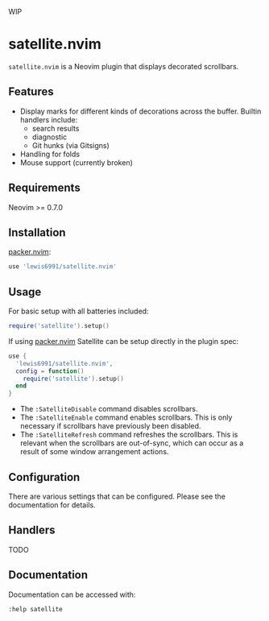 WIP

# satellite.nvim

`satellite.nvim` is a Neovim plugin that displays decorated scrollbars.

## Features

* Display marks for different kinds of decorations across the buffer. Builtin handlers include:
  * search results
  * diagnostic
  * Git hunks (via Gitsigns)
* Handling for folds
* Mouse support (currently broken)

## Requirements

Neovim >= 0.7.0

## Installation

[packer.nvim][packer]:
```lua
use 'lewis6991/satellite.nvim'
```

## Usage

For basic setup with all batteries included:
```lua
require('satellite').setup()
```

If using [packer.nvim][packer] Satellite can be setup directly in the plugin spec:

```lua
use {
  'lewis6991/satellite.nvim',
  config = function()
    require('satellite').setup()
  end
}
```

* The `:SatelliteDisable` command disables scrollbars.
* The `:SatelliteEnable` command enables scrollbars. This is only necessary
  if scrollbars have previously been disabled.
* The `:SatelliteRefresh` command refreshes the scrollbars. This is relevant
  when the scrollbars are out-of-sync, which can occur as a result of some
  window arrangement actions.

## Configuration

There are various settings that can be configured. Please see the documentation
for details.

## Handlers

TODO

## Documentation

Documentation can be accessed with:

```nvim
:help satellite
```

[packer]: https://github.com/wbthomason/packer.nvim

